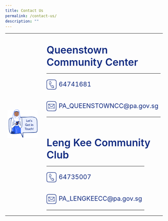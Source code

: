 ```yaml
---
title: Contact Us
permalink: /contact-us/
description: ""
---
```

<div class="container-website">
	<table style="width:100%">
		<tbody>
			<tr>
				<td>
					<img style="object-fit:cover" src="/images/CONNECT%20WITH%20US/lets-get-in-touch.png">
				</td>
				<td>
					<br>
				</td>
				<td style="width:55%">
					<p style="line-height: 1.2;" class="header">
						Queenstown Community Center
					</p>
					<div class="contact-container">	
						<table>
							<tbody><tr>
								<td style="width:32px; padding:0; margin:0; padding-top:4px">
									<img src="/images/CONNECT%20WITH%20US/icon-tel.png" class="icon">
								</td>
								<td>
									<p class="contact-detail contact-detail-p">
										64741681
									</p>
								</td>
							</tr>
							<tr>
								<td style="width:32px; padding:0; margin:0; padding-top:4px">
									<img src="/images/CONNECT%20WITH%20US/icon-email.png" class="icon">
								</td>
								<td>
									<p class="contact-detail contact-detail-p">
										PA_QUEENSTOWNCC@pa.gov.sg
									</p>
								</td>
							</tr>
						</tbody></table>
					</div>
		<br>
					<p style="line-height: 1.2;" class="header">
						Leng Kee Community Club
					</p>
					<div class="contact-container">	
						<table>
							<tbody><tr>
								<td style="width:32px; padding:0; margin:0; padding-top:4px">
									<img src="/images/CONNECT%20WITH%20US/icon-tel.png" class="icon">
								</td>
								<td>
									<p class="contact-detail contact-detail-p">
										64735007
									</p>
								</td>
							</tr>
							<tr>
								<td style="width:32px; padding:0; margin:0; padding-top:4px">
									<img src="/images/CONNECT%20WITH%20US/icon-email.png" class="icon">
								</td>
								<td>
									<p class="contact-detail contact-detail-p">
										PA_LENGKEECC@pa.gov.sg
									</p>
								</td>
							</tr>
						</tbody></table>
					</div>
				</td>
		</tr>	
		</tbody>
	</table>
</div>

<div class="container-mobile">
	<img style="object-fit:cover" src="/images/CONNECT%20WITH%20US/lets-get-in-touch.png"><table>
		<tbody>
			<tr>
				
			</tr>
				<tr><td style="border: 0;">
					<p style="line-height: 1.2;" class="header">
						Queenstown Community Center
					</p>
					<div class="contact-container">	
						<table>
							<tbody><tr>
								<td style="width:32px; padding:0; margin:0; padding-top:4px">
									<img src="/images/CONNECT%20WITH%20US/icon-tel.png" class="icon">
								</td>
								<td>
									<p class="contact-detail contact-detail-p">
										64741681
									</p>
								</td>
							</tr>
							<tr>
								<td style="width:32px; padding:0; margin:0; padding-top:4px">
									<img src="/images/CONNECT%20WITH%20US/icon-email.png" class="icon">
								</td>
								<td>
									<p class="contact-detail contact-detail-p">
										PA_QUEENSTOWNCC@pa.gov.sg
									</p>
								</td>
							
						</tr></tbody></table>
					</div>
		<br>
					<p style="line-height: 1.2;" class="header">
						Leng Kee Community Club
					</p>
					<div class="contact-container">	
						<table>
							<tbody><tr>
								<td style="width:32px; padding:0; margin:0; padding-top:4px">
									<img src="/images/CONNECT%20WITH%20US/icon-tel.png" class="icon">
								</td>
								<td>
									<p class="contact-detail contact-detail-p">
										64735007
									</p>
								</td>
							</tr>
							<tr>
								<td style="width:32px; padding:0; margin:0; padding-top:4px">
									<img src="/images/CONNECT%20WITH%20US/icon-email.png" class="icon">
								</td>
								<td>
									<p class="contact-detail contact-detail-p">
										PA_LENGKEECC@pa.gov.sg
									</p>
								</td>
							</tr>
						</tbody></table>
					</div>
				</td>
		</tr>	
		</tbody>
	</table>
</div>


<style>
.container-website {
	visibility: hidden;
	display: none;

	@media only screen and (min-width: 769px) {
		visibility: visible;
		display: block;
	}
}

.container-mobile {
	visibility: hidden;
	display: none;

	@media only screen and (max-width: 768px) {
		visibility: visible;
		display: block;
	}
}
	
.float-child {
	float: left;
	flex-wrap: wrap;
	flex-direction: column;
}
	
.contact-container {
	display: block;
	margin-top: -16px;
}
	
.icon-td {
	width: 32px; 
	padding: 0; 
	margin: 0;
	padding-top: 5px;
}
	
.icon {
	max-width: 32px;
	height: 40px;
	object-fit: contain;
}
	
.contact-detail {
	margin-left: 0px;
}
	
.header {
	font-size: 32px;
	font-weight: 600;
	color: #102A80;
}
	
.contact-detail-p {
	font-size: 20px;
	color: #102A80;
	@media only screen and (max-width: 768px) {
			font-size: 16px;
	}
}
</style>